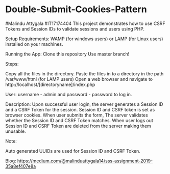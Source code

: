 # Double-Submit-Cookies-Pattern


#Malindu Attygala
#IT17174404
This project demonstrates how to use CSRF Tokens and Session IDs to validate sessions and users using PHP.

Setup Requirements:
WAMP (for windows users) or LAMP (for Linux users) installed on your machines.

Running the App:
Clone this repository Use master branch!

Steps:

Copy all the files in the directory. 
Paste the files in to a directory in the path /var/www/html (for LAMP users) 
Open a web browser and navigate to http://localhost/[directoryname]/index.php


User:
username - admin and password - password to log in.

Description:
Upon successful user login, the server generates a Session ID and a CSRF Token for the session. Session ID and CSRF token is set as browser cookies. When user submits the form, The server validates whether the Session ID and CSRF Token matches. When user logs out Session ID and CSRF Token are deleted from the server making them unusable.

Note:

Auto generated UUIDs are used for Session ID and CSRF Token.

Blog:
https://medium.com/@malinduattygala14/sss-assignment-2019-35a8ef407e8a
